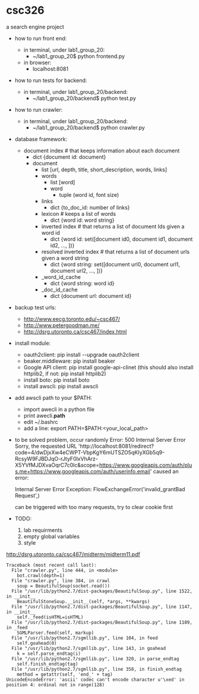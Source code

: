 # csc326

a search engine project

* how to run front end:
  * in terminal, under lab1_group_20:
    * ~/lab1_group_20$ python frontend.py
  * in browser:
    * localhost:8081

* how to run tests for backend:
  * in terminal, under lab1_group_20/backend:
    * ~/lab1_group_20/backend$ python test.py

* how to run crawler:
  * in terminal, under lab1_group_20/backend:
    * ~/lab1_group_20/backend$ python crawler.py

* database framework:
  * document index # that keeps information about each document
    * dict {document id: document}
    * document
      * list [url, depth, title, short_description, words, links]
      * words
        * list [word]
        * word
          * tuple (word id, font size)
      * links
        * dict {to_doc_id: number of links}
      * lexicon # keeps a list of words
        * dict {word id: word string}
      * inverted index # that returns a list of document Ids given a word id
        * dict {word id: set([document id0, document id1, document id2, ..., ])}
      * resolved inverted index # that returns a list of document urls given a word string
        * dict {word string: set([document url0, document url1, document url2, ..., ])}
      * _word_id_cache
        * dict {word string: word id}
      * _doc_id_cache
        * dict {document url: document id}

* backup test urls:
  * http://www.eecg.toronto.edu/~csc467/
  * http://www.petergoodman.me/
  * http://dsrg.utoronto.ca/csc467/index.html

* install module:
  * oauth2client: pip install --upgrade oauth2client
  * beaker.middleware: pip install beaker
  * Google API client: pip install google-api-clinet (this should also install httplib2, if not: pip install httplib2)
  * install boto: pip install boto
  * install awscli: pip install awscli

* add awscli path to your $PATH:
  * import awecli in a python file
  * print awecli.__path__
  * edit ~/.bashrc 
  * add a line: export PATH=$PATH:<your_local_path>



* to be solved problem, occur randomly
  Error: 500 Internal Server Error
  Sorry, the requested URL 'http://localhost:8081/redirect?code=4/dwDjxXw4eCWPT-VbpKgY6mUTSZO5qKIyXGb5q9-RcsyW9FJBDJqO-rJtyF0lxVhArz-X5YVfMJDXvaOqrC7c0lc&scope=https://www.googleapis.com/auth/plus.me+https://www.googleapis.com/auth/userinfo.email' caused an error:

  Internal Server Error
  Exception:
  FlowExchangeError('invalid_grantBad Request',)

  can be triggered with too many requests, try to clear cookie first 

* TODO:
  1. lab requirments
  2. empty global variables
  3. style

http://dsrg.utoronto.ca/csc467/midterm/midterm11.pdf
    
    Traceback (most recent call last):
      File "crawler.py", line 444, in <module>
        bot.crawl(depth=1)
      File "crawler.py", line 384, in crawl
        soup = BeautifulSoup(socket.read())
      File "/usr/lib/python2.7/dist-packages/BeautifulSoup.py", line 1522, in __init__
        BeautifulStoneSoup.__init__(self, *args, **kwargs)
      File "/usr/lib/python2.7/dist-packages/BeautifulSoup.py", line 1147, in __init__
        self._feed(isHTML=isHTML)
      File "/usr/lib/python2.7/dist-packages/BeautifulSoup.py", line 1189, in _feed
        SGMLParser.feed(self, markup)
      File "/usr/lib/python2.7/sgmllib.py", line 104, in feed
        self.goahead(0)
      File "/usr/lib/python2.7/sgmllib.py", line 143, in goahead
        k = self.parse_endtag(i)
      File "/usr/lib/python2.7/sgmllib.py", line 320, in parse_endtag
        self.finish_endtag(tag)
      File "/usr/lib/python2.7/sgmllib.py", line 358, in finish_endtag
        method = getattr(self, 'end_' + tag)
    UnicodeEncodeError: 'ascii' codec can't encode character u'\xed' in position 4: ordinal not in range(128)